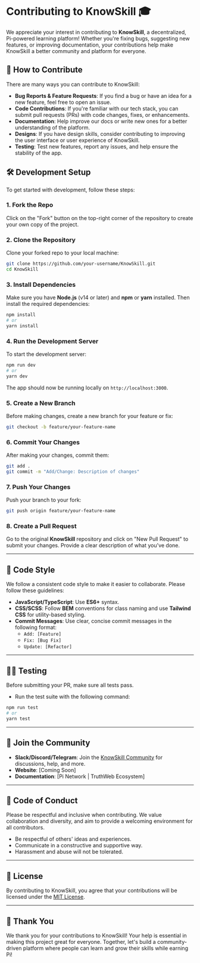 # Contributing to KnowSkill 🎓

We appreciate your interest in contributing to **KnowSkill**, a decentralized, Pi-powered learning platform! Whether you're fixing bugs, suggesting new features, or improving documentation, your contributions help make KnowSkill a better community and platform for everyone.

## 🙌 How to Contribute

There are many ways you can contribute to KnowSkill:

- **Bug Reports & Feature Requests**: If you find a bug or have an idea for a new feature, feel free to open an issue.
- **Code Contributions**: If you're familiar with our tech stack, you can submit pull requests (PRs) with code changes, fixes, or enhancements.
- **Documentation**: Help improve our docs or write new ones for a better understanding of the platform.
- **Designs**: If you have design skills, consider contributing to improving the user interface or user experience of KnowSkill.
- **Testing**: Test new features, report any issues, and help ensure the stability of the app.

## 🛠️ Development Setup

To get started with development, follow these steps:

### 1. Fork the Repo

Click on the "Fork" button on the top-right corner of the repository to create your own copy of the project.

### 2. Clone the Repository

Clone your forked repo to your local machine:

```bash
git clone https://github.com/your-username/KnowSkill.git
cd KnowSkill
```

### 3. Install Dependencies

Make sure you have **Node.js** (v14 or later) and **npm** or **yarn** installed. Then install the required dependencies:

```bash
npm install
# or
yarn install
```

### 4. Run the Development Server

To start the development server:

```bash
npm run dev
# or
yarn dev
```

The app should now be running locally on `http://localhost:3000`.

### 5. Create a New Branch

Before making changes, create a new branch for your feature or fix:

```bash
git checkout -b feature/your-feature-name
```

### 6. Commit Your Changes

After making your changes, commit them:

```bash
git add .
git commit -m "Add/Change: Description of changes"
```

### 7. Push Your Changes

Push your branch to your fork:

```bash
git push origin feature/your-feature-name
```

### 8. Create a Pull Request

Go to the original **KnowSkill** repository and click on "New Pull Request" to submit your changes. Provide a clear description of what you've done.

---

## 📝 Code Style

We follow a consistent code style to make it easier to collaborate. Please follow these guidelines:

- **JavaScript/TypeScript**: Use **ES6+** syntax.
- **CSS/SCSS**: Follow **BEM** conventions for class naming and use **Tailwind CSS** for utility-based styling.
- **Commit Messages**: Use clear, concise commit messages in the following format:
  - `Add: [Feature]`
  - `Fix: [Bug Fix]`
  - `Update: [Refactor]`

---

## 👨‍💻 Testing

Before submitting your PR, make sure all tests pass.

- Run the test suite with the following command:

```bash
npm run test
# or
yarn test
```

---

## 🎉 Join the Community

- **Slack/Discord/Telegram**: Join the [KnowSkill Community](https://t.me/KnowSkillDApp) for discussions, help, and more.
- **Website**: [Coming Soon]
- **Documentation**: [Pi Network | TruthWeb Ecosystem]

---

## 🚧 Code of Conduct

Please be respectful and inclusive when contributing. We value collaboration and diversity, and aim to provide a welcoming environment for all contributors.

- Be respectful of others' ideas and experiences.
- Communicate in a constructive and supportive way.
- Harassment and abuse will not be tolerated.

---

## 📜 License

By contributing to KnowSkill, you agree that your contributions will be licensed under the [MIT License](LICENSE).

---

## 🙏 Thank You

We thank you for your contributions to KnowSkill! Your help is essential in making this project great for everyone. Together, let's build a community-driven platform where people can learn and grow their skills while earning Pi!
